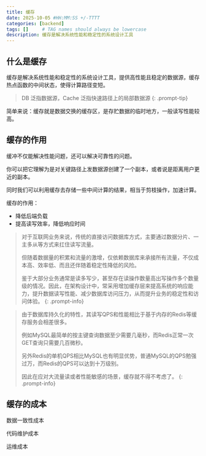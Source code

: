 ```yaml
---
title: 缓存
date: 2025-10-05 #HH:MM:SS +/-TTTT
categories: [backend]
tags: []     # TAG names should always be lowercase
description: 缓存是解决系统性能和稳定性的系统设计工具
---
```


## 什么是缓存

缓存是解决系统性能和稳定性的系统设计工具，提供高性能且稳定的数据源，缓存热点函数的中间状态，使得计算路径变短。

> DB 泛指数据源，Cache 泛指快速路径上的局部数据源
{: .prompt-tip}

简单来说：缓存就是数据交换的缓存区，是存贮数据的临时地方，一般读写性能较高。

## 缓存的作用

缓冲不仅能解决性能问题，还可以解决可靠性的问题。

你可以把它理解为是对关键路径上发数据源创建了一个副本，或者说是距离用户更近的副本。

同时我们可以利用缓存去存储一些中间计算的结果，相当于剪枝操作，加速计算。

缓存的作用：
- 降低后端负载
- 提高读写效率，降低响应时间

> 对于互联网业务来说，传统的直接访问数据库方式，主要通过数据分片、一主多从等方式来扛住读写流量。
>
> 但随着数据量的积累和流量的激增，仅依赖数据库来承接所有流量，不仅成本高、效率低、而且还伴随着稳定性降低的风险。
>
> 鉴于大部分业务通常是读多写少，甚至存在读操作数量高出写操作多个数量级的情况。因此，在架构设计中，常采用增加缓存层来提高系统的响应能力，提升数据读写性能、减少数据库访问压力，从而提升业务的稳定性和访问体验。
{: .prompt-info}

> 由于数据库持久化的特性，其读写QPS和性能相比于基于内存的Redis等缓存服务会相差很多。
>
> 例如MySQL最简单的按主键查询数据至少需要几毫秒，而Redis正常一次GET查询只需要几百微秒。
> 
> 另外Redis的单机QPS相比MySQL也有明显优势，普通MySQL的QPS勉强过万，而Redis的QPS可以达到十万级别。
> 
> 因此在应对大流量读或者性能敏感的场景，缓存就不得不考虑了。
{: .prompt-info}


## 缓存的成本

数据一致性成本

代码维护成本

运维成本


